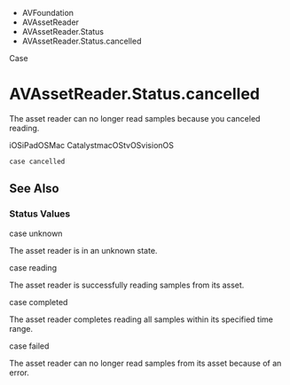 

- AVFoundation
- AVAssetReader
- AVAssetReader.Status
-  AVAssetReader.Status.cancelled 

Case

# AVAssetReader.Status.cancelled

The asset reader can no longer read samples because you canceled reading.

iOSiPadOSMac CatalystmacOStvOSvisionOS

``` source
case cancelled
```

## See Also

### Status Values

case unknown

The asset reader is in an unknown state.

case reading

The asset reader is successfully reading samples from its asset.

case completed

The asset reader completes reading all samples within its specified time range.

case failed

The asset reader can no longer read samples from its asset because of an error.

